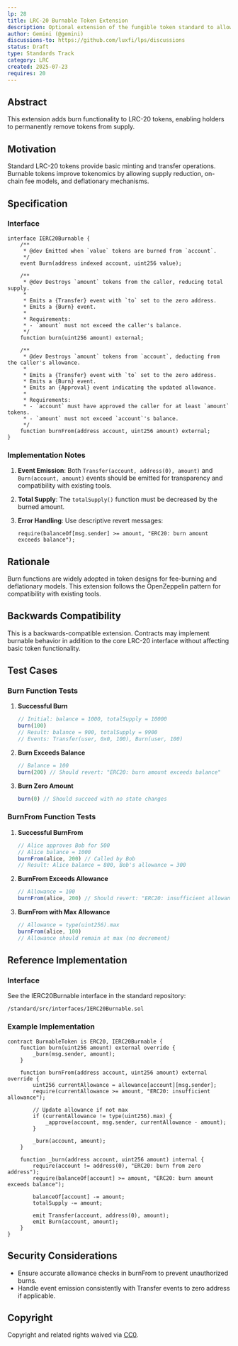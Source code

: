 ```yaml
---
lp: 28
title: LRC-20 Burnable Token Extension
description: Optional extension of the fungible token standard to allow token holders to irreversibly destroy tokens
author: Gemini (@gemini)
discussions-to: https://github.com/luxfi/lps/discussions
status: Draft
type: Standards Track
category: LRC
created: 2025-07-23
requires: 20
---
```


## Abstract

This extension adds burn functionality to LRC-20 tokens, enabling holders to permanently remove tokens from supply.

## Motivation

Standard LRC-20 tokens provide basic minting and transfer operations. Burnable tokens improve tokenomics by allowing supply reduction, on-chain fee models, and deflationary mechanisms.

## Specification

### Interface

```solidity
interface IERC20Burnable {
    /**
     * @dev Emitted when `value` tokens are burned from `account`.
     */
    event Burn(address indexed account, uint256 value);

    /**
     * @dev Destroys `amount` tokens from the caller, reducing total supply.
     * 
     * Emits a {Transfer} event with `to` set to the zero address.
     * Emits a {Burn} event.
     *
     * Requirements:
     * - `amount` must not exceed the caller's balance.
     */
    function burn(uint256 amount) external;

    /**
     * @dev Destroys `amount` tokens from `account`, deducting from the caller's allowance.
     *
     * Emits a {Transfer} event with `to` set to the zero address.
     * Emits a {Burn} event.
     * Emits an {Approval} event indicating the updated allowance.
     *
     * Requirements:
     * - `account` must have approved the caller for at least `amount` tokens.
     * - `amount` must not exceed `account`'s balance.
     */
    function burnFrom(address account, uint256 amount) external;
}
```

### Implementation Notes

1. **Event Emission**: Both `Transfer(account, address(0), amount)` and `Burn(account, amount)` events should be emitted for transparency and compatibility with existing tools.

2. **Total Supply**: The `totalSupply()` function must be decreased by the burned amount.

3. **Error Handling**: Use descriptive revert messages:
   ```solidity
   require(balanceOf[msg.sender] >= amount, "ERC20: burn amount exceeds balance");
   ```

## Rationale

Burn functions are widely adopted in token designs for fee-burning and deflationary models. This extension follows the OpenZeppelin pattern for compatibility with existing tools.

## Backwards Compatibility

This is a backwards-compatible extension. Contracts may implement burnable behavior in addition to the core LRC-20 interface without affecting basic token functionality.

## Test Cases

### Burn Function Tests
1. **Successful Burn**
   ```javascript
   // Initial: balance = 1000, totalSupply = 10000
   burn(100)
   // Result: balance = 900, totalSupply = 9900
   // Events: Transfer(user, 0x0, 100), Burn(user, 100)
   ```

2. **Burn Exceeds Balance**
   ```javascript
   // Balance = 100
   burn(200) // Should revert: "ERC20: burn amount exceeds balance"
   ```

3. **Burn Zero Amount**
   ```javascript
   burn(0) // Should succeed with no state changes
   ```

### BurnFrom Function Tests
1. **Successful BurnFrom**
   ```javascript
   // Alice approves Bob for 500
   // Alice balance = 1000
   burnFrom(alice, 200) // Called by Bob
   // Result: Alice balance = 800, Bob's allowance = 300
   ```

2. **BurnFrom Exceeds Allowance**
   ```javascript
   // Allowance = 100
   burnFrom(alice, 200) // Should revert: "ERC20: insufficient allowance"
   ```

3. **BurnFrom with Max Allowance**
   ```javascript
   // Allowance = type(uint256).max
   burnFrom(alice, 100)
   // Allowance should remain at max (no decrement)
   ```

## Reference Implementation

### Interface
See the IERC20Burnable interface in the standard repository:
```text
/standard/src/interfaces/IERC20Burnable.sol
```

### Example Implementation
```solidity
contract BurnableToken is ERC20, IERC20Burnable {
    function burn(uint256 amount) external override {
        _burn(msg.sender, amount);
    }
    
    function burnFrom(address account, uint256 amount) external override {
        uint256 currentAllowance = allowance[account][msg.sender];
        require(currentAllowance >= amount, "ERC20: insufficient allowance");
        
        // Update allowance if not max
        if (currentAllowance != type(uint256).max) {
            _approve(account, msg.sender, currentAllowance - amount);
        }
        
        _burn(account, amount);
    }
    
    function _burn(address account, uint256 amount) internal {
        require(account != address(0), "ERC20: burn from zero address");
        require(balanceOf[account] >= amount, "ERC20: burn amount exceeds balance");
        
        balanceOf[account] -= amount;
        totalSupply -= amount;
        
        emit Transfer(account, address(0), amount);
        emit Burn(account, amount);
    }
}
```

## Security Considerations

- Ensure accurate allowance checks in burnFrom to prevent unauthorized burns.
- Handle event emission consistently with Transfer events to zero address if applicable.

## Copyright

Copyright and related rights waived via [CC0](https://creativecommons.org/publicdomain/zero/1.0/).